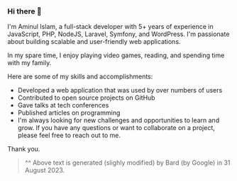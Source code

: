 ### Hi there 👋

I'm Aminul Islam, a full-stack developer with 5+ years of experience in JavaScript, PHP, NodeJS, Laravel, Symfony, and WordPress. I'm passionate about building scalable and user-friendly web applications.

In my spare time, I enjoy playing video games, reading, and spending time with my family.

Here are some of my skills and accomplishments:

- Developed a web application that was used by over numbers of users
- Contributed to open source projects on GitHub
- Gave talks at tech conferences
- Published articles on programming
- I'm always looking for new challenges and opportunities to learn and grow. If you have any questions or want to collaborate on a project, please feel free to reach out to me.

Thank you.

> ^^ Above text is generated (slighly modified) by Bard (by Google) in 31 August 2023.

<!--
**AminulBD/AminulBD** is a ✨ _special_ ✨ repository because its `README.md` (this file) appears on your GitHub profile.

Here are some ideas to get you started:

- 🔭 I’m currently working on ...
- 🌱 I’m currently learning ...
- 👯 I’m looking to collaborate on ...
- 🤔 I’m looking for help with ...
- 💬 Ask me about ...
- 📫 How to reach me: ...
- 😄 Pronouns: ...
- ⚡ Fun fact: ...
-->
